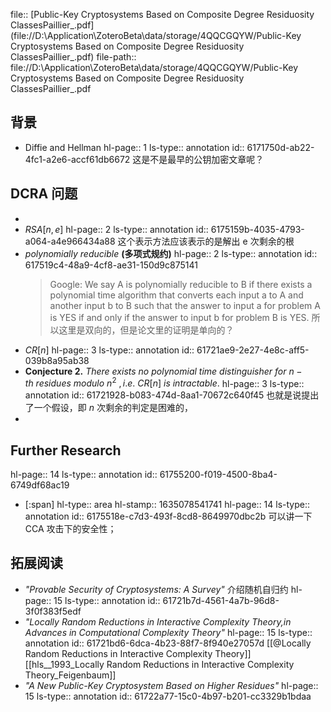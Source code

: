 file:: [Public-Key Cryptosystems Based on Composite Degree Residuosity ClassesPaillier_.pdf](file://D:\Application\ZoteroBeta\data/storage/4QQCGQYW/Public-Key Cryptosystems Based on Composite Degree Residuosity ClassesPaillier_.pdf)
file-path:: file://D:\Application\ZoteroBeta\data/storage/4QQCGQYW/Public-Key Cryptosystems Based on Composite Degree Residuosity ClassesPaillier_.pdf

## 背景
- Diffie and Hellman
  hl-page:: 1
  ls-type:: annotation
  id:: 6171750d-ab22-4fc1-a2e6-accf61db6672
  这是不是最早的公钥加密文章呢？
## DCRA 问题
-
- $RSA[n, e]$
  hl-page:: 2
  ls-type:: annotation
  id:: 6175159b-4035-4793-a064-a4e966434a88
  这个表示方法应该表示的是解出 e 次剩余的根
- $polynomially\ reducible$ **(多项式规约)**
  hl-page:: 2
  ls-type:: annotation
  id:: 617519c4-48a9-4cf8-ae31-150d9c875141
  > Google: We say A is polynomially reducible to B if there exists a polynomial time algorithm that converts each input a to A and another input b to B such that the answer to input a for problem A is YES if and only if the answer to input b for problem B is YES.
  所以这里是双向的，但是论文里的证明是单向的？
- $CR[n]$
  hl-page:: 3
  ls-type:: annotation
  id:: 61721ae9-2e27-4e8c-aff5-039b8a95ab38
- **Conjecture 2.** $There\ exists\ no\ polynomial\ time\ distinguisher\ for\ n-th\ residues\ modulo\ n^2\ , i.e.\ CR [n]\ is\ intractable.$
  hl-page:: 3
  ls-type:: annotation
  id:: 61721928-b083-474d-8aa1-70672c640f45
  也就是说提出了一个假设，即 $n$ 次剩余的判定是困难的，
-
## Further Research
hl-page:: 14
ls-type:: annotation
id:: 61755200-f019-4500-8ba4-6749df68ac19
- [:span]
  hl-type:: area
  hl-stamp:: 1635078541741
  hl-page:: 14
  ls-type:: annotation
  id:: 6175518e-c7d3-493f-8cd8-8649970dbc2b
  可以讲一下 CCA 攻击下的安全性；
## 拓展阅读
- _"Provable Security of Cryptosystems: A Survey"_ 介绍随机自归约
  hl-page:: 15
  ls-type:: annotation
  id:: 61721b7d-4561-4a7b-96d8-3f0f383f5edf
- _"Locally Random Reductions in Interactive Complexity Theory,in Advances in Computational Complexity Theory"_ 
  hl-page:: 15
  ls-type:: annotation
  id:: 61721bd6-6dca-4b23-88f7-8f940e27057d
  [[@Locally Random Reductions in Interactive Complexity Theory]] 
  [[hls__1993_Locally Random Reductions in Interactive Complexity Theory_Feigenbaum]]
- _"A New Public-Key Cryptosystem Based on Higher Residues"_
  hl-page:: 15
  ls-type:: annotation
  id:: 61722a77-15c0-4b97-b201-cc3329b1bdaa